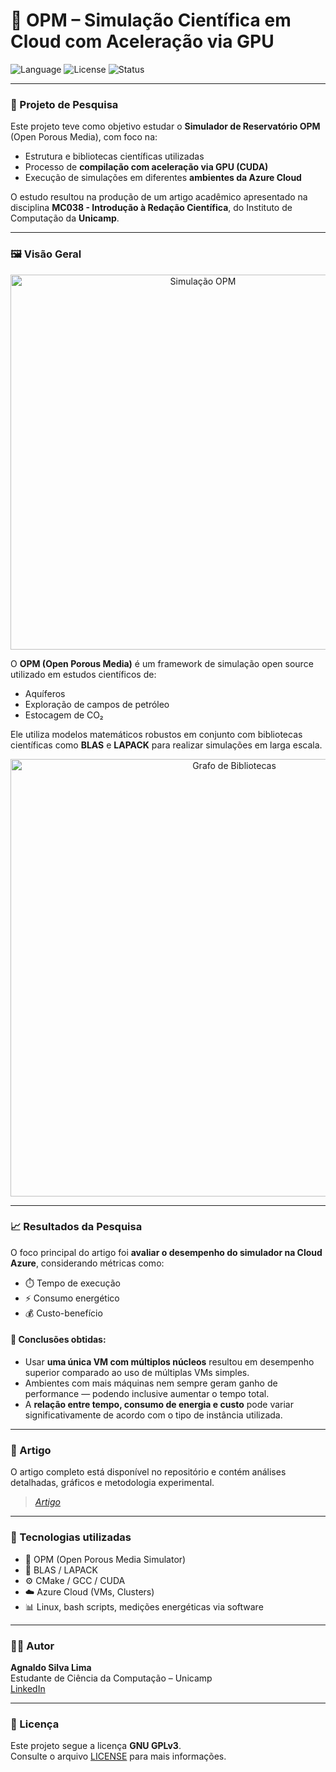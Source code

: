 <!-- 
# Projeto de pesquisa
Pesquisa com o objetivo de estudar o Simulador de Reservatório OPM, suas bibliotecas científicas, compilação voltada para aceleração usando GPUs (CUDA) e aplicações na Cloud Azure.

Como resultado de pesquisa, foi possível criar um artigo para disciplina de MC038 - Introdução à Redação Científica no Instituto de Computação da Unicamp. O foco principal do artigo foi o estudo do desempenho do simulador na Cloud levando em conta métricas como consumo energético, tempo e custo benefício.

## Sobre
![image](https://github.com/lima-agnaldo/OPM/blob/master/.files/Grid.jpg?raw=true)
O OPM é um software de Simulação Open Source de modelagem e simulação aplicado a estudos de aquíferos, exploração de campos de petróleo e estocagem de CO2.

O software é capaz de produzir simulações através de modelos e usando diversas bibliotecas científicas, como exemplo, BLAS e LAPACK.
![image](https://github.com/lima-agnaldo/OPM/blob/master/.files/grafo_libs.jpg?raw=true)
O diagrama acima mostra as ligações das bibliotecas no software. Cada uma delas é bastante importante para a compilação do software, algo que pode ser bastante desafiador e complexo.


### Artigos
O principal objetivo do meu artigo é estabelecer uma métrica de desempenho de simulações na Nuvem Azure usando desde máquinas de processadores simples a máquinas com vários núcleos ou Cluster de máquinas. Usando essas métricas, pude chegar ao consumo de energia e estabelecer a relação custo benefício, de tempo e o consumo energético. Obtive resultados bastante interessantes, como o caso onde o tempo de simulação tende a aumentar quando mais máquinas disponíveis ou quando o tempo é drasticamente reduzido quando é utilizado apenas uma máquina, mas com diversos núcleos de processamento. 
-->

# 📘 OPM – Simulação Científica em Cloud com Aceleração via GPU

![Language](https://img.shields.io/github/languages/top/agslima/OPM?style=flat-square)
![License](https://img.shields.io/badge/license-GPL--3.0-blue?style=flat-square)
![Status](https://img.shields.io/badge/status-Projeto%20de%20pesquisa-informational?style=flat-square)

---

### 🧪 Projeto de Pesquisa

Este projeto teve como objetivo estudar o **Simulador de Reservatório OPM** (Open Porous Media), com foco na:

- Estrutura e bibliotecas científicas utilizadas
- Processo de **compilação com aceleração via GPU (CUDA)**
- Execução de simulações em diferentes **ambientes da Azure Cloud**

O estudo resultou na produção de um artigo acadêmico apresentado na disciplina **MC038 - Introdução à Redação Científica**, do Instituto de Computação da **Unicamp**.

---

### 🖼️ Visão Geral

<p align="center">
  <img src="https://github.com/lima-agnaldo/OPM/blob/master/.files/Grid.jpg?raw=true" alt="Simulação OPM" width="600"/>
</p>

O **OPM (Open Porous Media)** é um framework de simulação open source utilizado em estudos científicos de:

- Aquíferos
- Exploração de campos de petróleo
- Estocagem de CO₂

Ele utiliza modelos matemáticos robustos em conjunto com bibliotecas científicas como **BLAS** e **LAPACK** para realizar simulações em larga escala.

<p align="center">
  <img src="https://github.com/lima-agnaldo/OPM/blob/master/.files/grafo_libs.jpg?raw=true" alt="Grafo de Bibliotecas" width="700"/>
</p>

---

### 📈 Resultados da Pesquisa

O foco principal do artigo foi **avaliar o desempenho do simulador na Cloud Azure**, considerando métricas como:

- ⏱️ Tempo de execução
- ⚡ Consumo energético
- 💰 Custo-benefício

#### 📌 Conclusões obtidas:

- Usar **uma única VM com múltiplos núcleos** resultou em desempenho superior comparado ao uso de múltiplas VMs simples.
- Ambientes com mais máquinas nem sempre geram ganho de performance — podendo inclusive aumentar o tempo total.
- A **relação entre tempo, consumo de energia e custo** pode variar significativamente de acordo com o tipo de instância utilizada.

---

### 📄 Artigo

O artigo completo está disponível no repositório e contém análises detalhadas, gráficos e metodologia experimental.  
> *[Artigo](https://github.com/agslima/OPM/blob/master/A_Benefit_Study_of_Implementing_a_Reservoir_Simulator_in_Cloud_Computing.pdf)*

---

### 🧰 Tecnologias utilizadas

- 🧠 OPM (Open Porous Media Simulator)
- 🧮 BLAS / LAPACK
- ⚙️ CMake / GCC / CUDA
- ☁️ Azure Cloud (VMs, Clusters)
- 📊 Linux, bash scripts, medições energéticas via software

---

### 👨‍💻 Autor

**Agnaldo Silva Lima**  
Estudante de Ciência da Computação – Unicamp  
[LinkedIn](https://www.linkedin.com/in/agslima)

---

### 📜 Licença

Este projeto segue a licença **GNU GPLv3**.  
Consulte o arquivo [LICENSE](./LICENSE) para mais informações.